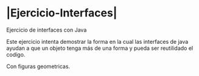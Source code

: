 # |Ejercicio-Interfaces|

Ejercicio de interfaces con Java

Este ejercicio intenta demostrar la forma en la cual las interfaces de java ayudan a que un objeto tenga más de una forma y pueda ser reutilidado el codigo.

Con figuras geometricas.
